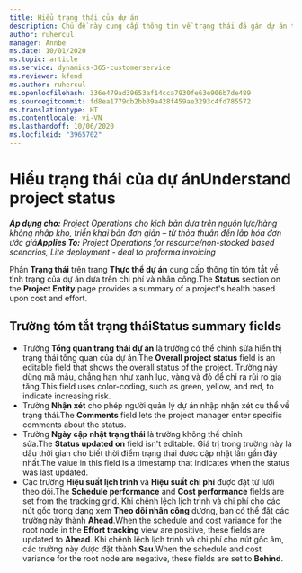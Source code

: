 ```yaml
---
title: Hiểu trạng thái của dự án
description: Chủ đề này cung cấp thông tin về trạng thái đã gán dự án trong Dynamics 365 Project Operations.
author: ruhercul
manager: Annbe
ms.date: 10/01/2020
ms.topic: article
ms.service: dynamics-365-customerservice
ms.reviewer: kfend
ms.author: ruhercul
ms.openlocfilehash: 336e479ad39653af14cca7930fe63e906b7de489
ms.sourcegitcommit: fd8ea1779db2bb39a428f459ae3293c4fd785572
ms.translationtype: HT
ms.contentlocale: vi-VN
ms.lasthandoff: 10/06/2020
ms.locfileid: "3965702"
---
```

# <a name="understand-project-status"></a><span data-ttu-id="db455-103">Hiểu trạng thái của dự án</span><span class="sxs-lookup"><span data-stu-id="db455-103">Understand project status</span></span>

<span data-ttu-id="db455-104">_**Áp dụng cho:** Project Operations cho kịch bản dựa trên nguồn lực/hàng không nhập kho, triển khai bản đơn giản – từ thỏa thuận đến lập hóa đơn ước giá_</span><span class="sxs-lookup"><span data-stu-id="db455-104">_**Applies To:** Project Operations for resource/non-stocked based scenarios, Lite deployment - deal to proforma invoicing_</span></span>


<span data-ttu-id="db455-105">Phần **Trạng thái** trên trang **Thực thể dự án** cung cấp thông tin tóm tắt về tình trạng của dự án dựa trên chi phí và nhân công.</span><span class="sxs-lookup"><span data-stu-id="db455-105">The **Status** section on the **Project Entity** page provides a summary of a project's health based upon cost and effort.</span></span>


## <a name="status-summary-fields"></a><span data-ttu-id="db455-106">Trường tóm tắt trạng thái</span><span class="sxs-lookup"><span data-stu-id="db455-106">Status summary fields</span></span>

- <span data-ttu-id="db455-107">Trường **Tổng quan trạng thái dự án** là trường có thể chỉnh sửa hiển thị trạng thái tổng quan của dự án.</span><span class="sxs-lookup"><span data-stu-id="db455-107">The **Overall project status** field is an editable field that shows the overall status of the project.</span></span> <span data-ttu-id="db455-108">Trường này dùng mã màu, chẳng hạn như xanh lục, vàng và đỏ để chỉ ra rủi ro gia tăng.</span><span class="sxs-lookup"><span data-stu-id="db455-108">This field uses color-coding, such as green, yellow, and red, to indicate increasing risk.</span></span> 
- <span data-ttu-id="db455-109">Trường **Nhận xét** cho phép người quản lý dự án nhập nhận xét cụ thể về trạng thái.</span><span class="sxs-lookup"><span data-stu-id="db455-109">The **Comments** field lets the project manager enter specific comments about the status.</span></span> 
- <span data-ttu-id="db455-110">Trường **Ngày cập nhật trạng thái** là trường không thể chỉnh sửa.</span><span class="sxs-lookup"><span data-stu-id="db455-110">The **Status updated on** field isn't editable.</span></span> <span data-ttu-id="db455-111">Giá trị trong trường này là dấu thời gian cho biết thời điểm trạng thái được cập nhật lần gần đây nhất.</span><span class="sxs-lookup"><span data-stu-id="db455-111">The value in this field is a timestamp that indicates when the status was last updated.</span></span>
- <span data-ttu-id="db455-112">Các trường **Hiệu suất lịch trình** và **Hiệu suất chi phí** được đặt từ lưới theo dõi.</span><span class="sxs-lookup"><span data-stu-id="db455-112">The **Schedule performance** and **Cost performance** fields are set from the tracking grid.</span></span> <span data-ttu-id="db455-113">Khi chênh lệch lịch trình và chi phí cho các nút gốc trong dạng xem **Theo dõi nhân công** dương, bạn có thể đặt các trường này thành **Ahead**.</span><span class="sxs-lookup"><span data-stu-id="db455-113">When the schedule and cost variance for the root node in the **Effort tracking** view are positive, these fields are updated to **Ahead**.</span></span> <span data-ttu-id="db455-114">Khi chênh lệch lịch trình và chi phí cho nút gốc âm, các trường này được đặt thành **Sau**.</span><span class="sxs-lookup"><span data-stu-id="db455-114">When the schedule and cost variance for the root node are negative, these fields are set to **Behind**.</span></span>
